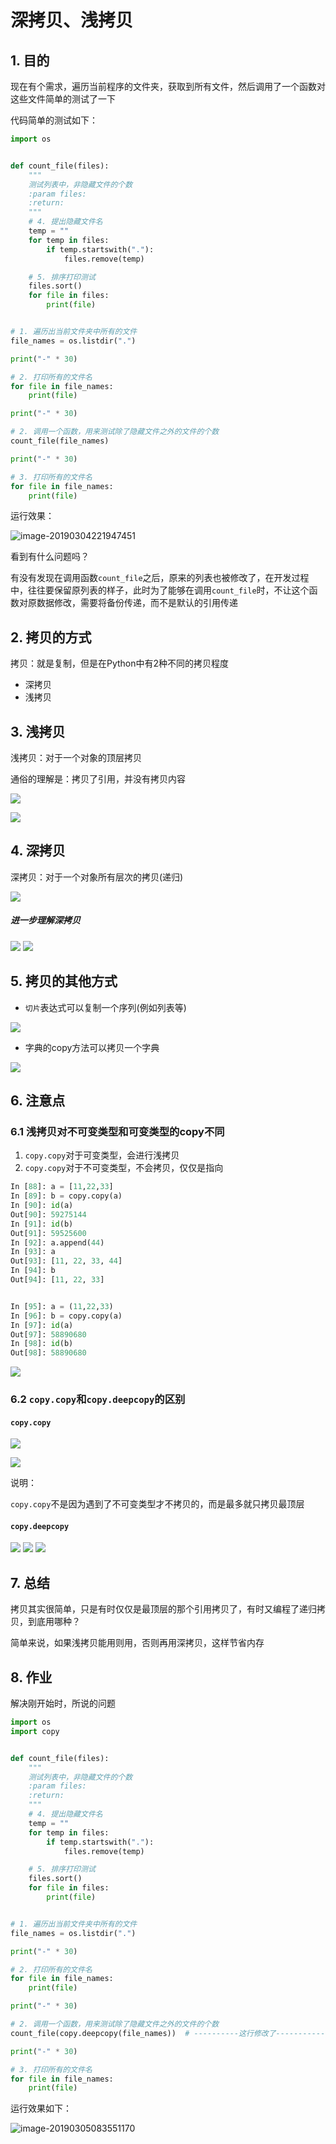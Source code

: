 # 深拷贝、浅拷贝

## 1. 目的

现在有个需求，遍历当前程序的文件夹，获取到所有文件，然后调用了一个函数对这些文件简单的测试了一下

代码简单的测试如下：

```python
import os


def count_file(files):
    """
    测试列表中，非隐藏文件的个数
    :param files:
    :return:
    """
    # 4. 提出隐藏文件名
    temp = ""
    for temp in files:
        if temp.startswith("."):
            files.remove(temp)

    # 5. 排序打印测试
    files.sort()
    for file in files:
        print(file)


# 1. 遍历出当前文件夹中所有的文件
file_names = os.listdir(".")

print("-" * 30)

# 2. 打印所有的文件名
for file in file_names:
    print(file)

print("-" * 30)

# 2. 调用一个函数，用来测试除了隐藏文件之外的文件的个数
count_file(file_names)

print("-" * 30)

# 3. 打印所有的文件名
for file in file_names:
    print(file)

```

运行效果：

![image-20190304221947451](./assets/image-20190304221947451.png)

看到有什么问题吗？

有没有发现在调用函数`count_file`之后，原来的列表也被修改了，在开发过程中，往往要保留原列表的样子，此时为了能够在调用`count_file`时，不让这个函数对原数据修改，需要将备份传递，而不是默认的引用传递

## 2. 拷贝的方式

拷贝：就是复制，但是在Python中有2种不同的拷贝程度

* 深拷贝
* 浅拷贝



## 3. 浅拷贝

浅拷贝：对于一个对象的顶层拷贝

通俗的理解是：拷贝了引用，并没有拷贝内容

![](./assets/QQ20171023-204000@2x.png)

![](./assets/QQ20170420-071018@2x.png)
		

## 4. 深拷贝

深拷贝：对于一个对象所有层次的拷贝(递归)

![](./assets/QQ20171023-204653@2x.png)


##### 进一步理解深拷贝

![](./assets/QQ20171023-205139@2x.png)
![](./assets/QQ20171023-205202@2x.png)

## 5. 拷贝的其他方式


+ `切片`表达式可以复制一个序列(例如列表等)

![](./assets/QQ20171024-074247@2x.png)


+ 字典的copy方法可以拷贝一个字典

![](./assets/QQ20171023-210821@2x.png)

## 6. 注意点

### 6.1 浅拷贝对不可变类型和可变类型的copy不同

1. `copy.copy`对于可变类型，会进行浅拷贝
2. `copy.copy`对于不可变类型，不会拷贝，仅仅是指向

```python
In [88]: a = [11,22,33]
In [89]: b = copy.copy(a)
In [90]: id(a)
Out[90]: 59275144
In [91]: id(b)
Out[91]: 59525600
In [92]: a.append(44)
In [93]: a
Out[93]: [11, 22, 33, 44]
In [94]: b
Out[94]: [11, 22, 33]


In [95]: a = (11,22,33)
In [96]: b = copy.copy(a)
In [97]: id(a)
Out[97]: 58890680
In [98]: id(b)
Out[98]: 58890680
```
![](./assets/QQ20170420-071926@2x.png)

### 6.2 `copy.copy`和`copy.deepcopy`的区别

#### `copy.copy`

![](./assets/QQ20171023-211713@2x.png)

![ ](./assets/QQ20171023-211910@2x.png)

说明：

`copy.copy`不是因为遇到了不可变类型才不拷贝的，而是最多就只拷贝最顶层



#### `copy.deepcopy`

![](./assets/QQ20171023-212206@2x.png)
![](./assets/QQ20171023-212352@2x.png)
![](./assets/QQ20171023-212701@2x.png)



## 7. 总结

拷贝其实很简单，只是有时仅仅是最顶层的那个引用拷贝了，有时又编程了递归拷贝，到底用哪种？

简单来说，如果浅拷贝能用则用，否则再用深拷贝，这样节省内存

## 8. 作业

解决刚开始时，所说的问题

```python
import os
import copy


def count_file(files):
    """
    测试列表中，非隐藏文件的个数
    :param files:
    :return:
    """
    # 4. 提出隐藏文件名
    temp = ""
    for temp in files:
        if temp.startswith("."):
            files.remove(temp)

    # 5. 排序打印测试
    files.sort()
    for file in files:
        print(file)


# 1. 遍历出当前文件夹中所有的文件
file_names = os.listdir(".")

print("-" * 30)

# 2. 打印所有的文件名
for file in file_names:
    print(file)

print("-" * 30)

# 2. 调用一个函数，用来测试除了隐藏文件之外的文件的个数
count_file(copy.deepcopy(file_names))  # ----------这行修改了------------

print("-" * 30)

# 3. 打印所有的文件名
for file in file_names:
    print(file)

```

运行效果如下：

![image-20190305083551170](./assets/image-20190305083551170.png)



